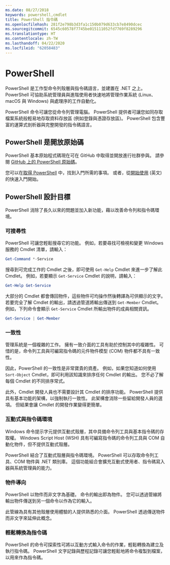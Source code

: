 ```yaml
---
ms.date: 08/27/2018
keywords: powershell,cmdlet
title: PowerShell 指令碼
ms.openlocfilehash: 281f2e798b3d3fa1c150b079d633cb7e8490dcec
ms.sourcegitcommit: 6545c60578f7745be015111052fd7769f8289296
ms.translationtype: HT
ms.contentlocale: zh-TW
ms.lasthandoff: 04/22/2020
ms.locfileid: "62058483"
---
```

# <a name="powershell"></a>PowerShell

PowerShell 是工作型命令列殼層與指令碼語言，並建置在 .NET 之上。
PowerShell 可協助系統管理員與進階使用者快速地將管理作業系統 (Linux、macOS 與 Windows) 與處理序的工作自動化。

PowerShell 命令可讓您從命令列管理電腦。 PowerShell 提供者可讓您如同存取檔案系統般輕易地存取資料存放區 (例如登錄與憑證存放區)。 PowerShell 包含豐富的運算式剖析器與完整開發的指令碼語言。

## <a name="powershell-is-open-source"></a>PowerShell 是開放原始碼

PowerShell 基本原始程式碼現在可在 GitHub 中取得並開放進行社群參與。
請參閱 [GitHub 上的 PowerShell 原始碼](https://github.com/powershell/powershell)。

您可以在[取得 PowerShell](https://github.com/PowerShell/PowerShell#get-powershell) 中，找到入門所需的事項。
或者，從[開始使用](https://github.com/PowerShell/PowerShell/blob/master/docs/learning-powershell) \(英文\) 的快速入門開始。

## <a name="powershell-design-goals"></a>PowerShell 設計目標

PowerShell 消除了長久以來的問題並加入新功能，藉以改善命令列和指令碼環境。

### <a name="discoverability"></a>可搜尋性

PowerShell 可讓您輕鬆搜尋它的功能。 例如，若要尋找可檢視和變更 Windows 服務的 Cmdlet 清單，請輸入：

```powershell
Get-Command *-Service
```

搜尋到可完成工作的 Cmdlet 之後，即可使用 `Get-Help` Cmdlet 來進一步了解此 Cmdlet。 例如，若要顯示 `Get-Service` Cmdlet 的說明，請輸入：

```powershell
Get-Help Get-Service
```

大部分的 Cmdlet 都會傳回物件，這些物件可均操作然後轉譯為可供顯示的文字。 若要完全了解 Cmdlet 的輸出，請透過管道將輸出傳送到 `Get-Member` Cmdlet。 例如，下列命令會顯示 `Get-Service` Cmdlet 所輸出物件的成員相關資訊。

```powershell
Get-Service | Get-Member
```

### <a name="consistency"></a>一致性

管理系統是一個複雜的工作。 擁有一致介面的工具有助於控制其中的複雜性。 可惜的是，命令列工具與可編寫指令碼的元件物件模型 (COM) 物件都不具有一致性。

因此，PowerShell 的一致性是非常寶貴的資產。 例如，如果您知道如何使用 `Sort-Object` Cmdlet，即可利用該知識來排序任何 Cmdlet 的輸出。 您不必了解每個 Cmdlet 的不同排序常式。

此外，Cmdlet 開發人員也不需要設計其 Cmdlet 的排序功能。 PowerShell 提供具有基本功能的架構，以強制執行一致性。 此架構會消除一些留給開發人員的選項。 但結果會讓 Cmdlet 的開發作業變得更簡單。

### <a name="interactive-and-scripting-environments"></a>互動式與指令碼環境

Windows 命令提示字元提供互動式殼層，其中具備命令列工具與基本指令碼的存取權。 Windows Script Host (WSH) 具有可編寫指令碼的命令列工具與 COM 自動化物件，但不提供互動式殼層。

PowerShell 結合了互動式殼層與指令碼環境。 PowerShell 可以存取命令列工具、COM 物件與 .NET 類別庫。 這個功能組合會擴充互動式使用者、指令碼寫入器與系統管理員的能力。

### <a name="object-orientation"></a>物件導向

PowerShell 以物件而非文字為基礎。 命令的輸出即為物件。 您可以透過管線將輸出物件傳送到另一個命令以作為它的輸入。

此管線為具有其他殼層使用體驗的人提供熟悉的介面。 PowerShell 透過傳送物件而非文字來延伸此概念。

### <a name="easy-transition-to-scripting"></a>輕鬆轉換為指令碼

PowerShell 的命令可探索性可將以互動方式輸入命令的作業，輕鬆轉換為建立及執行指令碼。 PowerShell 文字記錄與歷程記錄可讓您輕鬆地將命令複製到檔案，以用來作為指令碼。
